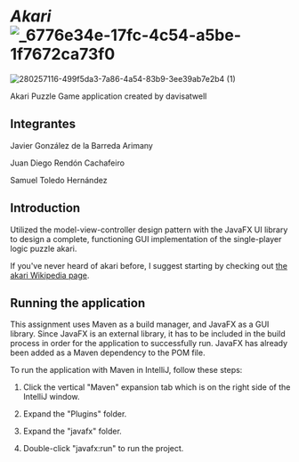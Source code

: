 # *Akari* ![_6776e34e-17fc-4c54-a5be-1f7672ca73f0](https://github.com/SamuelToledoHdez/Akari-DAP/assets/92159124/499f5da3-7a86-4a54-83b9-3ee39ab7e2b4)
![280257116-499f5da3-7a86-4a54-83b9-3ee39ab7e2b4 (1)](https://github.com/SamuelToledoHdez/Akari-DAP/assets/72403194/be5c2f3f-92fb-47d9-843a-ba9cf8a42511)

Akari Puzzle Game application created by davisatwell
## Integrantes

Javier González de la Barreda Arimany 

Juan Diego Rendón Cachafeiro

Samuel Toledo Hernández

## Introduction

Utilized the model-view-controller design pattern with the JavaFX UI library to design a complete, functioning GUI implementation of the single-player logic puzzle akari.

If you've never heard of akari before, I suggest starting by checking out [the akari Wikipedia page](https://en.wikipedia.org/wiki/Light_Up_(puzzle)).

## Running the application

This assignment uses Maven as a build manager, and JavaFX as a GUI library. Since JavaFX is an external library, it has to be included in the build process in order for the application to successfully run. JavaFX has already been added as a Maven dependency to the POM file.

To run the application with Maven in IntelliJ, follow these steps:

1. Click the vertical "Maven" expansion tab which is on the right side of the IntelliJ window.

2. Expand the "Plugins" folder.

3. Expand the "javafx" folder.

4. Double-click "javafx:run" to run the project.
